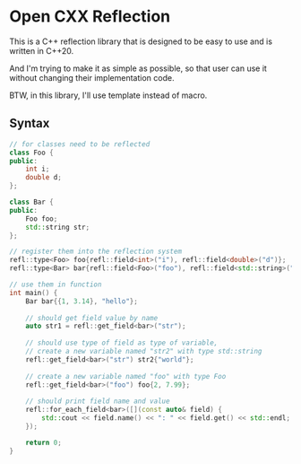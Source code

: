 # Open CXX Reflection

This is a C++ reflection library that is designed to be easy to use and is written in C++20.

And I'm trying to make it as simple as possible, so that user can use it without changing their implementation code.

BTW, in this library, I'll use template instead of macro.

## Syntax

```cpp
// for classes need to be reflected
class Foo {
public:
    int i;
    double d;
};

class Bar {
public:
    Foo foo;
    std::string str;
};

// register them into the reflection system
refl::type<Foo> foo{refl::field<int>("i"), refl::field<double>("d")};
refl::type<Bar> bar{refl::field<Foo>("foo"), refl::field<std::string>("str")};

// use them in function
int main() {
    Bar bar{{1, 3.14}, "hello"};
    
    // should get field value by name
    auto str1 = refl::get_field<bar>("str");
    
    // should use type of field as type of variable,
    // create a new variable named "str2" with type std::string
    refl::get_field<bar>("str") str2{"world"};
    
    // create a new variable named "foo" with type Foo
    refl::get_field<bar>("foo") foo{2, 7.99};
    
    // should print field name and value
    refl::for_each_field<bar>([](const auto& field) {
        std::cout << field.name() << ": " << field.get() << std::endl;
    });

    return 0;
}
```